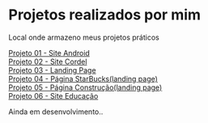  <h1>Projetos realizados por mim</h1>
<remote_theme:pages-themes/tactile@v0.2.0>
<plugins: - jekyll-remote-theme;>
 <p>Local onde armazeno meus projetos práticos</p>
  <a href="projeto-android/index.html">Projeto 01 - Site Android</a><br>
  <a href="projeto-cordel/cordel.html">Projeto 02 - Site Cordel</a><br>
  <a href="projeto_landingpage/index.html">Projeto 03 - Landing Page</a><br>
  <a href="projeto_starbucks/index.html">Projeto 04 - Página StarBucks(landing page)</a><br>
  <a href="projeto_construcao/index.html">Projeto 05 - Página Construção(landing page)</a><br>
  <a href="projeto-educacao/index.html">Projeto 06 - Site Educação</a>
 <p>Ainda em desenvolvimento..</p>


